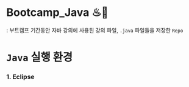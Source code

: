 # Bootcamp_Java ♨💪
: 부트캠프 기간동안 자바 강의에 사용된 강의 파일, `.java` 파일들을 저장한 `Repo`

# `Java` 실행 환경

### 1. Eclipse

